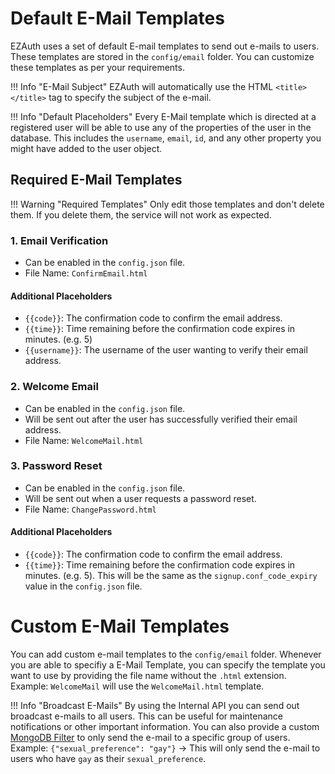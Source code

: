 # Default E-Mail Templates

EZAuth uses a set of default E-mail templates to send out e-mails to users. These templates are stored in the `config/email` folder. You can customize these templates as per your requirements.

!!! Info "E-Mail Subject"
    EZAuth will automatically use the HTML `<title></title>` tag to specify the subject of the e-mail.

!!! Info "Default Placeholders"
    Every E-Mail template which is directed at a registered user will be able to use any of the properties of the user in the database. This includes the `username`, `email`, `id`, and any other property you might have added to the user object.

## Required E-Mail Templates

!!! Warning "Required Templates"
    Only edit those templates and don't delete them. If you delete them, the service will not work as expected.

### 1. **Email Verification**
- Can be enabled in the `config.json` file.
- File Name: `ConfirmEmail.html`

#### Additional Placeholders
- `{{code}}`: The confirmation code to confirm the email address.
- `{{time}}`: Time remaining before the confirmation code expires in minutes. (e.g. 5)
- `{{username}}`: The username of the user wanting to verify their email address.

### 2. **Welcome Email**
- Can be enabled in the `config.json` file.
- Will be sent out after the user has successfully verified their email address.
- File Name: `WelcomeMail.html`

### 3. **Password Reset**
- Can be enabled in the `config.json` file.
- Will be sent out when a user requests a password reset.
- File Name: `ChangePassword.html`

#### Additional Placeholders
- `{{code}}`: The confirmation code to confirm the email address.
- `{{time}}`: Time remaining before the confirmation code expires in minutes. (e.g. 5). This will be the same as the `signup.conf_code_expiry` value in the `config.json` file.


# Custom E-Mail Templates
You can add custom e-mail templates to the `config/email` folder.
Whenever you are able to specifiy a E-Mail Template, you can specify the template you want to use by providing the file name without the `.html` extension.
Example: `WelcomeMail` will use the `WelcomeMail.html` template.

!!! Info "Broadcast E-Mails"
    By using the Internal API you can send out broadcast e-mails to all users. This can be useful for maintenance notifications or other important information.
    You can also provide a custom [MongoDB Filter](https://www.mongodb.com/docs/compass/current/query/filter/) to only send the e-mail to a specific group of users. Example: `{"sexual_preference": "gay"}` -> This will only send the e-mail to users who have `gay` as their `sexual_preference`.